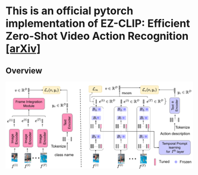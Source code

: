 # This is an official pytorch implementation of EZ-CLIP: Efficient Zero-Shot Video Action Recognition [[arXiv]](https://arxiv.org/abs/2312.08010)



## Overview

![ActionCLIP](EZ-CLIP.png)


